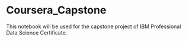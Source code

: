 # Coursera_Capstone
This notebook will be used for the capstone project of IBM Professional Data Science Certificate.

